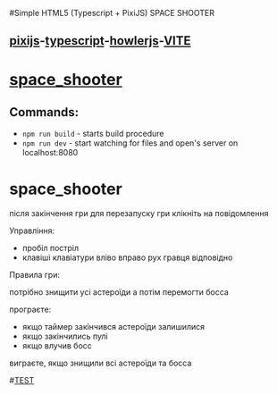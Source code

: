 #Simple HTML5 (Typescript + PixiJS) SPACE SHOOTER

## [pixijs](https://pixijs.com/)-[typescript](https://www.typescriptlang.org/)-[howlerjs](https://howlerjs.com/)-[VITE](https://vitejs.dev/)

# [space_shooter](space-shooter-netgame.vercel.app/)

## Commands:

-   `npm run build` - starts build procedure
-   `npm run dev` - start watching for files and open's server on localhost:8080


# space_shooter

після закінчення гри для перезапуску гри клікніть на повідомлення

Управління:

- пробіл постріл
- клавіші клавіатури вліво вправо рух гравця відповідно

Правила гри:

потрібно знищити усі астероїди а потім перемогти босса


програєте:

- якщо таймер закінчився астероїди залишилися
- якщо закінчились пулі
- якщо влучив босс

виграєте, якщо знищили всі астероїди та босса

#[TEST](https://drive.google.com/file/d/1q96psBIx_dIsufJnypSzn5gdwEDHHJB_/view?usp=sharing)
